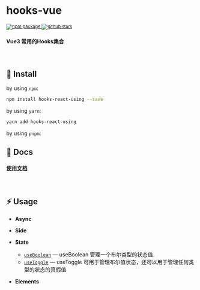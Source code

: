 <h1><b>hooks-vue</b></h1>
  <sup>
    <a href="https://www.npmjs.com/package/hooks-vue">
       <img src="https://img.shields.io/npm/v/hooks-vue.svg" alt="npm package" />
    </a>
     <a href="https://github.com/laterly/hooks-react-using/">
       <img src="https://img.shields.io/github/stars/laterly/hooks-vue?style=social" alt="github stars" />
    </a>
  </sup>
<h4>Vue3 常用的Hooks集合</h4>
<br>


## 🔨 Install

by using `npm`:

```bash
npm install hooks-react-using --save
```

by using `yarn`:

```bash
yarn add hooks-react-using
```

by using `pnpm`:

## 🏃 Docs
<h4>
  <a href="https://laterly.gitbook.io/hooks-vue/">使用文档</a>
</h4>

<br>

## ⚡ Usage

- **Async**
  
- **Side**

<!-- - **Browser** -->
- **State**
  - [`useBoolean`](https://laterly.gitbook.io/hooks-vue/useBoolean) — useBoolean 管理一个布尔类型的状态值.
  - [`useToggle`](https://laterly.gitbook.io/hooks-vue/useToggle) — useToggle 可用于管理布尔值状态，还可以用于管理任何类型的状态的真假值
  
- **Elements**
  
